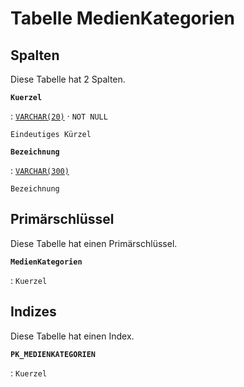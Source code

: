 # Tabelle **MedienKategorien**

## Spalten

Diese Tabelle hat 2 Spalten.

**`Kuerzel`**

:   [`VARCHAR(20)`](https://firebirdsql.org/file/documentation/html/en/refdocs/fblangref40/firebird-40-language-reference.html#fblangref40-datatypes-chartypes) · `NOT NULL`

    Eindeutiges Kürzel

**`Bezeichnung`**

:   [`VARCHAR(300)`](https://firebirdsql.org/file/documentation/html/en/refdocs/fblangref40/firebird-40-language-reference.html#fblangref40-datatypes-chartypes)

    Bezeichnung

## Primärschlüssel

Diese Tabelle hat einen Primärschlüssel.

**`MedienKategorien`**

:   `Kuerzel`

## Indizes

Diese Tabelle hat einen Index.

**`PK_MEDIENKATEGORIEN`**

:   `Kuerzel`
